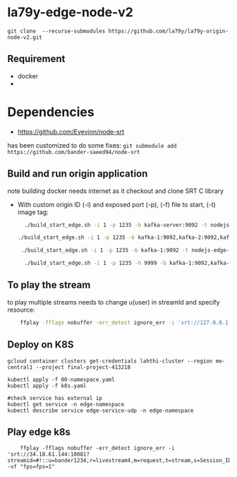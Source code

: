 # la79y-edge-node-v2
```git clone  --recurse-submodules https://github.com/la79y/la79y-origin-node-v2.git```


## Requirement
- docker
- 
# Dependencies
- https://github.com/Eyevinn/node-srt

has been customized to do some fixes:
`git submodule add https://github.com/bander-saeed94/node-srt`


## Build and run origin application
note building docker needs internet as it checkout and clone SRT C library
- With custom origin ID (-i) and exposed port (-p),  (-f) file to start, (-t) image tag:
  ```sh
    ./build_start_edge.sh -i 1 -p 1235 -b kafka-server:9092 -t nodejs-edge-rdkafka-v2 -f edge_docker_server_v2.js
  ```
    ```sh
    ./build_start_edge.sh -i 1 -p 1235 -b kafka-1:9092,kafka-2:9092,kafka-3:9092 -t nodejs-edge-rdkafka-v2 -f edge_docker_server_v2.js
  ```
   ```sh
    ./build_start_edge.sh -i 1 -p 1235 -b kafka-1:9092 -t nodejs-edge-rdkafka-v2 -f edge_docker_server_v2.js
  ```
  ```sh
    ./build_start_edge.sh -i 1 -p 1235 -h 9999 -b kafka-1:9092,kafka-2:9092,kafka-3:9092 -t nodejs-edge-rdkafka-v2 -f edge_docker_server_v2.js
  ```
## To play the stream

to play multiple streams needs to change u(user) in streamId and specify resource:
```sh
    ffplay -fflags nobuffer -err_detect ignore_err -i 'srt://127.0.0.1:1235?streamid=#!::u=bander1234,r=livestream4,m=request,t=stream,s=Session_ID'

```


## Deploy on K8S
```shell
gcloud container clusters get-credentials lahthi-cluster --region me-central1 --project final-project-413218
```
```shell
kubectl apply -f 00-namespace.yaml
kubectl apply -f k8s.yaml

#check service has external ip
kubectl get service -n edge-namespace
kubectl describe service edge-service-udp -n edge-namespace

```


## Play edge k8s
```shell
    ffplay -fflags nobuffer -err_detect ignore_err -i 'srt://34.18.61.144:10081?streamid=#!::u=bander1234,r=livestream4,m=request,t=stream,s=Session_ID' -vf "fps=fps=1"
```